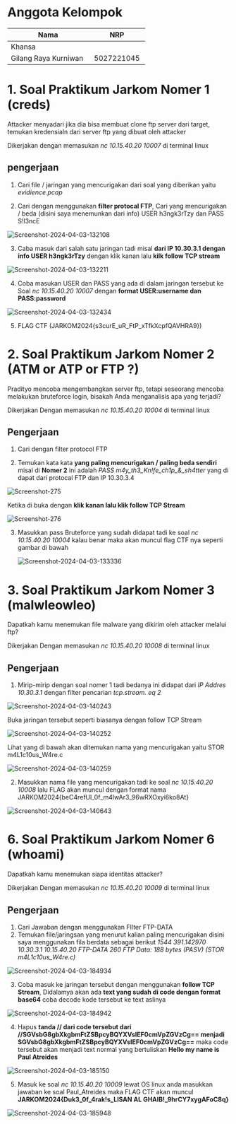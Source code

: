 # Anggota Kelompok
| Nama | NRP |
| ---------------------- | ---------- |
| Khansa |  |
| Gilang Raya Kurniwan | 5027221045 |

# 1. Soal Praktikum Jarkom Nomer 1 (creds)

Attacker menyadari jika dia bisa membuat clone ftp server dari target, temukan kredensialn dari server ftp yang dibuat oleh attacker

Dikerjakan dengan memasukan *nc 10.15.40.20 10007* di terminal linux

## pengerjaan
1. Cari file / jaringan yang mencurigakan dari soal yang diberikan yaitu *evidience.pcap*
   
2. Cari dengan menggunakan **filter protocal FTP**, Cari yang mencurigakan / beda (disini saya menemunkan dari info) USER h3ngk3rTzy dan PASS S!l3ncE

<img src="https://i.ibb.co/9GspYbS/Screenshot-2024-04-03-132108.png" alt="Screenshot-2024-04-03-132108" border="0">

3. Caba masuk dari salah satu jaringan tadi misal **dari IP 10.30.3.1 dengan info USER h3ngk3rTzy** dengan klik kanan lalu **kilk follow TCP stream**

<img src="https://i.ibb.co/dpj16M6/Screenshot-2024-04-03-132211.png" alt="Screenshot-2024-04-03-132211" border="0">

4. Coba masukan USER dan PASS yang ada di dalam jaringan tersebut ke Soal *nc 10.15.40.20 10007* dengan **format USER:username dan PASS:password**

<img src="https://i.ibb.co/ncJd660/Screenshot-2024-04-03-132434.png" alt="Screenshot-2024-04-03-132434" border="0">

5. FLAG CTF (JARKOM2024{s3curE_uR_FtP_xTfkXcpfQAVHRA9})


# 2. Soal Praktikum Jarkom Nomer 2 (ATM or ATP or FTP ?)

Pradityo mencoba mengembangkan server ftp, tetapi seseorang mencoba melakukan bruteforce login, bisakah Anda menganalisis apa yang terjadi?

Dikerjakan Dengan memasukan *nc 10.15.40.20 10004* di terminal linux

## Pengerjaan

1. Cari dengan filter protocol FTP
   
2. Temukan kata kata **yang paling mencurigakan / paling beda sendiri** misal di **Nomer 2** ini adalah *PASS m4y_th3_Kn!fe_ch1p_&_sh4tter* yang di dapat dari protocal FTP dan IP 10.30.3.4

<img src="https://i.ibb.co/5TPGp6c/Screenshot-275.png" alt="Screenshot-275" border="0">

Ketika di buka dengan **klik kanan lalu klik follow TCP Stream**

<img src="https://i.ibb.co/Z8pZFpv/Screenshot-276.png" alt="Screenshot-276" border="0">

3. Masukkan pass Bruteforce yang sudah didapat tadi ke soal *nc 10.15.40.20 10004* kalau benar maka akan muncul flag CTF nya seperti gambar di bawah

   <img src="https://i.ibb.co/p2MRV1z/Screenshot-2024-04-03-133336.png" alt="Screenshot-2024-04-03-133336" border="0">

# 3. Soal Praktikum Jarkom Nomer 3 (malwleowleo) 

Dapatkah kamu menemukan file malware yang dikirim oleh attacker melalui ftp?

Dikerjakan Dengan memasukan *nc 10.15.40.20 10008* di terminal linux


## Pengerjaan

1. Mirip-mirip dengan soal nomer 1 tadi bedanya ini didapat dari *IP Addres 10.30.3.1* dengan filter pencarian *tcp.stream. eq 2*

<img src="https://i.ibb.co/LSyVT30/Screenshot-2024-04-03-140243.png" alt="Screenshot-2024-04-03-140243" border="0">

Buka jaringan tersebut seperti biasanya dengan follow TCP Stream

<img src="https://i.ibb.co/gjT4p7k/Screenshot-2024-04-03-140252.png" alt="Screenshot-2024-04-03-140252" border="0">

Lihat yang di bawah akan ditemukan nama yang mencurigakan yaitu STOR m4L1c10us_W4re.c

<img src="https://i.ibb.co/tm6ddCW/Screenshot-2024-04-03-140259.png" alt="Screenshot-2024-04-03-140259" border="0">

2. Masukkan nama file yang mencurigakan tadi ke soal *nc 10.15.40.20 10008* lalu FLAG akan muncul dengan format nama JARKOM2024{beC4refUl_0f_m4lwAr3_96wRXOxyi6ko8At}

<img src="https://i.ibb.co/7Kwp2Cs/Screenshot-2024-04-03-140643.png" alt="Screenshot-2024-04-03-140643" border="0">

# 6. Soal Praktikum Jarkom Nomer 6 (whoami) 

Dapatkah kamu menemukan siapa identitas attacker?

Dikerjakan Dengan memasukan *nc 10.15.40.20 10009* di terminal linux

## Pengerjaan

1. Cari Jawaban dengan menggunakan FIlter FTP-DATA
2. Temukan file/jaringsan yang menurut kalian paling mencurigakan disini saya menggunakan fila berdata sebagai berikut *1544	391.142970	10.30.3.1	10.15.40.20	FTP-DATA	260	FTP Data: 188 bytes (PASV) (STOR m4L1c10us_W4re.c)*

<img src="https://i.ibb.co/mt88HSF/Screenshot-2024-04-03-184934.png" alt="Screenshot-2024-04-03-184934" border="0">

3. Coba masuk ke jaringan tersebut dengan menggunakan **follow TCP Stream**, Didalamya akan ada **text yang sudah di code dengan format base64** coba decode kode tersebut ke text aslinya

<img src="https://i.ibb.co/8X3SS6T/Screenshot-2024-04-03-184942.png" alt="Screenshot-2024-04-03-184942" border="0">

4. Hapus **tanda // dari code tersebut dari //SGVsbG8gbXkgbmFtZSBpcyBQYXVsIEF0cmVpZGVzCg== menjadi SGVsbG8gbXkgbmFtZSBpcyBQYXVsIEF0cmVpZGVzCg==** maka code tersebut akan menjadi text normal yang bertuliskan **Hello my name is Paul Atreides**

<img src="https://i.ibb.co/1GMQb4L/Screenshot-2024-04-03-185150.png" alt="Screenshot-2024-04-03-185150" border="0">

5. Masuk ke soal *nc 10.15.40.20 10009* lewat OS linux anda masukkan jawaban ke soal Paul_Atreides maka FLAG CTF akan muncul **JARKOM2024{Duk3_0f_4rak!s_LISAN AL GHAIB!_9hrCY7xygAFoC8q}**

<img src="https://i.ibb.co/hsL5CzQ/Screenshot-2024-04-03-185948.png" alt="Screenshot-2024-04-03-185948" border="0">

